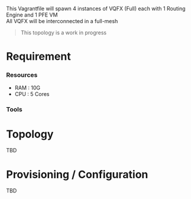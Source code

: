 
This Vagrantfile will spawn 4 instances of VQFX (Full) each with 1 Routing Engine and 1 PFE VM  
All VQFX will be interconnected in a full-mesh

> This topology is a work in progress

# Requirement

### Resources
 - RAM : 10G
 - CPU : 5 Cores

### Tools

# Topology
TBD

# Provisioning / Configuration


TBD
